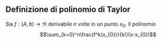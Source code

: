 ## Definizione di polinomio di Taylor

Sia $f:(A,b)\to\Re$ derivabile $n$ volte in un punto $x_{0}$. Il polinomio
$$\sum_{k=0}^n\frac{f^k(x_{0})}{k!}(x-x_{0})$$